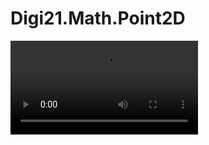 # Digi21.Math.Point2D

<video controls>
    <source src="https://digi21.blob.core.windows.net/videos-ayuda/desarrollo/3.%20Digi21.Math.Point2D.mp4" type="video/mp4">
</video>



